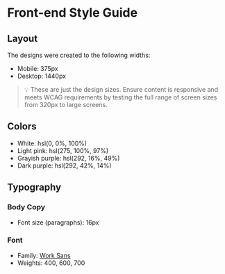 # Front-end Style Guide

## Layout

The designs were created to the following widths:

-   Mobile: 375px
-   Desktop: 1440px

> 💡 These are just the design sizes. Ensure content is responsive and meets WCAG requirements by testing the full range of screen sizes from 320px to large screens.

## Colors

-   White: hsl(0, 0%, 100%)
-   Light pink: hsl(275, 100%, 97%)
-   Grayish purple: hsl(292, 16%, 49%)
-   Dark purple: hsl(292, 42%, 14%)

## Typography

### Body Copy

-   Font size (paragraphs): 16px

### Font

-   Family: [Work Sans](https://fonts.google.com/specimen/Work+Sans)
-   Weights: 400, 600, 700
